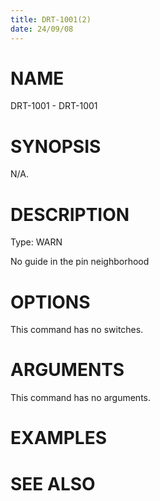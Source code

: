 ```yaml
---
title: DRT-1001(2)
date: 24/09/08
---
```


# NAME

DRT-1001 - DRT-1001

# SYNOPSIS

N/A.

# DESCRIPTION

Type: WARN

No guide in the pin neighborhood

# OPTIONS

This command has no switches.

# ARGUMENTS

This command has no arguments.

# EXAMPLES

# SEE ALSO
